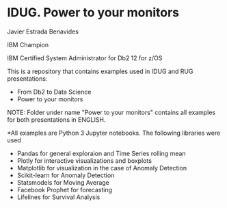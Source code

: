 # IDUG. Power to your monitors
Javier Estrada Benavides

IBM Champion

IBM Certified System Administrator for Db2 12 for z/OS

This is a repository that contains examples used in IDUG and RUG presentations:
- From Db2 to Data Science
- Power to your monitors

NOTE: Folder under name "Power to your monitors" contains all examples for both presentations in ENGLISH.

*All examples are Python 3 Jupyter notebooks. The following libraries were used
- Pandas for general exploraion and Time Series rolling mean
- Plotly for interactive visualizations and boxplots
- Matplotlib for visualization in the case of Anomaly Detection
- Scikit-learn for Anomaly Detection
- Statsmodels for Moving Average
- Facebook Prophet for forecasting
- Lifelines for Survival Analysis


